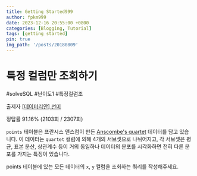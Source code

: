 ```yaml
---
title: Getting Started999
author: fpkm999
date: 2023-12-16 20:55:00 +0800
categories: [Blogging, Tutorial]
tags: [getting started]
pin: true
img_path: '/posts/20180809'
---
```

# 특정 컬럼만 조회하기

#solveSQL #난이도1 #특정컬럼조

출제자 [[데이터리안] 선미](https://solvesql.com/u/001c91d0-f168-4b89-b8db-58873b63f811)

정답률 91.16% (2103회 / 2307회)

`points` 테이블은 프란시스 앤스컴이 만든 [Anscombe's quartet](https://en.wikipedia.org/wiki/Anscombe%27s_quartet) 데이터를 담고 있습니다. 이 데이터는 `quartet` 컬럼에 의해 4개의 서브셋으로 나뉘어지고, 각 서브셋은 평균, 표본 분산, 상관계수 등이 거의 동일하나 데이터의 분포를 시각화하면 전혀 다른 분포를 가지는 특징이 있습니다.

points 테이블에 있는 모든 데이터의 `x`, `y` 컬럼을 조회하는 쿼리를 작성해주세요.



```sql

```


